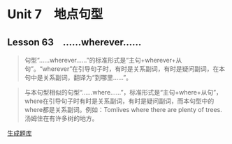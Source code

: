 ﻿ # Unit 7　地点句型
 ## Lesson 63　……wherever……
 
> 句型“……wherever……”的标准形式是“主句+wherever+从句”。“wherever”在引导句子时，有时是关系副词，有时是疑问副词，在本句中是关系副词，翻译为“到哪里……”。

> 与本句型相似的句型“……where……”，标准形式是“主句+where+从句”，where在引导句子时有时是关系副词，有时是疑问副词，而本句型中的where都是关系副词。例如：Tomlives where there are plenty of trees.汤姆住在有许多树的地方。


 [生成题库](./question/f063.json)